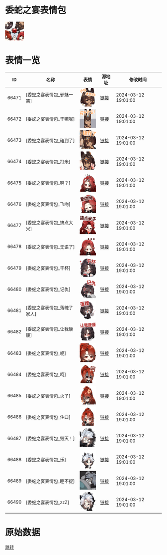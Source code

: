 # 委蛇之宴表情包

<img src="./cover.png" height="60" alt="cover" />

# 表情一览

|ID|名称|表情|源地址|修改时间|
|----|----|----|----|----|
|66471|[委蛇之宴表情包_邪魅一笑]|<img src="./pic/066471_%5B委蛇之宴表情包_邪魅一笑%5D.png" height="60" alt="邪魅一笑"/>|[链接](https://i0.hdslb.com/bfs/garb/71f017ed5e514f6b2fb20efdfabcae4d73109faa.png)|2024-03-12 19:01:00|
|66472|[委蛇之宴表情包_干嘛呢]|<img src="./pic/066472_%5B委蛇之宴表情包_干嘛呢%5D.png" height="60" alt="干嘛呢"/>|[链接](https://i0.hdslb.com/bfs/garb/32baa67eb7054c5bf736e3e78b6656bf130ee7fb.png)|2024-03-12 19:01:00|
|66473|[委蛇之宴表情包_磕到了]|<img src="./pic/066473_%5B委蛇之宴表情包_磕到了%5D.png" height="60" alt="磕到了"/>|[链接](https://i0.hdslb.com/bfs/garb/6fae29ccff6d08ef0415ff863290d2e90b2e1e83.png)|2024-03-12 19:01:00|
|66474|[委蛇之宴表情包_打米]|<img src="./pic/066474_%5B委蛇之宴表情包_打米%5D.png" height="60" alt="打米"/>|[链接](https://i0.hdslb.com/bfs/garb/8d6faceade2675444a6725fa94e31b41cd117a22.png)|2024-03-12 19:01:00|
|66475|[委蛇之宴表情包_啊？]|<img src="./pic/066475_%5B委蛇之宴表情包_啊？%5D.png" height="60" alt="啊？"/>|[链接](https://i0.hdslb.com/bfs/garb/c2ddd23feecc0cf1d68f39e75ba731f474e9a8ed.png)|2024-03-12 19:01:00|
|66476|[委蛇之宴表情包_飞吻]|<img src="./pic/066476_%5B委蛇之宴表情包_飞吻%5D.png" height="60" alt="飞吻"/>|[链接](https://i0.hdslb.com/bfs/garb/212a80a26ed84ba77a9e5ff1045dd41826873f82.png)|2024-03-12 19:01:00|
|66477|[委蛇之宴表情包_搞点大米]|<img src="./pic/066477_%5B委蛇之宴表情包_搞点大米%5D.png" height="60" alt="搞点大米"/>|[链接](https://i0.hdslb.com/bfs/garb/5ccea7947b500d73eb1a82313a96fbc51def8a9f.png)|2024-03-12 19:01:00|
|66478|[委蛇之宴表情包_无语了]|<img src="./pic/066478_%5B委蛇之宴表情包_无语了%5D.png" height="60" alt="无语了"/>|[链接](https://i0.hdslb.com/bfs/garb/4cdd074ad45987ff6862f64b1e94fca79599c0fc.png)|2024-03-12 19:01:00|
|66479|[委蛇之宴表情包_干杯]|<img src="./pic/066479_%5B委蛇之宴表情包_干杯%5D.png" height="60" alt="干杯"/>|[链接](https://i0.hdslb.com/bfs/garb/709f55203dbb4efeceb4318b25c7ef3f6adc9ce0.png)|2024-03-12 19:01:00|
|66480|[委蛇之宴表情包_记仇]|<img src="./pic/066480_%5B委蛇之宴表情包_记仇%5D.png" height="60" alt="记仇"/>|[链接](https://i0.hdslb.com/bfs/garb/53c8d5fcd5878f00a39dedecec9a35e389ca4377.png)|2024-03-12 19:01:00|
|66481|[委蛇之宴表情包_落魄了家人]|<img src="./pic/066481_%5B委蛇之宴表情包_落魄了家人%5D.png" height="60" alt="落魄了家人"/>|[链接](https://i0.hdslb.com/bfs/garb/25997aa29a3d7007c51e11e90470d3304910b1a1.png)|2024-03-12 19:01:00|
|66482|[委蛇之宴表情包_让我康康]|<img src="./pic/066482_%5B委蛇之宴表情包_让我康康%5D.png" height="60" alt="让我康康"/>|[链接](https://i0.hdslb.com/bfs/garb/718a6b36e2166b9f86c35afb24af43b6543bfe85.png)|2024-03-12 19:01:00|
|66483|[委蛇之宴表情包_呃]|<img src="./pic/066483_%5B委蛇之宴表情包_呃%5D.png" height="60" alt="呃"/>|[链接](https://i0.hdslb.com/bfs/garb/7d078ea32e345fc8c6198e74a7307331eba43777.png)|2024-03-12 19:01:00|
|66484|[委蛇之宴表情包_呵]|<img src="./pic/066484_%5B委蛇之宴表情包_呵%5D.png" height="60" alt="呵"/>|[链接](https://i0.hdslb.com/bfs/garb/167992cd7454f5ec3a18480ccdaca8c031c611a6.png)|2024-03-12 19:01:00|
|66485|[委蛇之宴表情包_火了]|<img src="./pic/066485_%5B委蛇之宴表情包_火了%5D.png" height="60" alt="火了"/>|[链接](https://i0.hdslb.com/bfs/garb/6386490de1f3715bdfb1db020d606c931cf863c0.png)|2024-03-12 19:01:00|
|66486|[委蛇之宴表情包_住口]|<img src="./pic/066486_%5B委蛇之宴表情包_住口%5D.png" height="60" alt="住口"/>|[链接](https://i0.hdslb.com/bfs/garb/c428f0b71cc1fb6014cb9afd15dde0c8a155901f.png)|2024-03-12 19:01:00|
|66487|[委蛇之宴表情包_毁灭！]|<img src="./pic/066487_%5B委蛇之宴表情包_毁灭！%5D.png" height="60" alt="毁灭！"/>|[链接](https://i0.hdslb.com/bfs/garb/eefb7828f6d6c05b21d5cbca6d32d3b1fb38a0bf.png)|2024-03-12 19:01:00|
|66488|[委蛇之宴表情包_乐]|<img src="./pic/066488_%5B委蛇之宴表情包_乐%5D.png" height="60" alt="乐"/>|[链接](https://i0.hdslb.com/bfs/garb/af2490a0cd40ba82a3999e7530cb78c4513b8fa5.png)|2024-03-12 19:01:00|
|66489|[委蛇之宴表情包_睡不捉]|<img src="./pic/066489_%5B委蛇之宴表情包_睡不捉%5D.png" height="60" alt="睡不捉"/>|[链接](https://i0.hdslb.com/bfs/garb/47c12fc4e56edd85cdf1c51c85d10a914913a07f.png)|2024-03-12 19:01:00|
|66490|[委蛇之宴表情包_zzZ]|<img src="./pic/066490_%5B委蛇之宴表情包_zzZ%5D.png" height="60" alt="zzZ"/>|[链接](https://i0.hdslb.com/bfs/garb/c288e5364946ca135a5dab37c93d9b9cd9a71c7b.png)|2024-03-12 19:01:00|

# 原始数据

[跳转](./raw.json)

